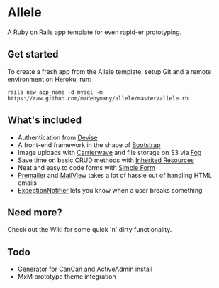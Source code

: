 # Allele

A Ruby on Rails app template for even rapid-er prototyping.

## Get started

To create a fresh app from the Allele template, setup Git and a remote environment on Heroku, run:

`rails new app_name -d mysql -m https://raw.github.com/madebymany/allele/master/allele.rb`

## What's included

- Authentication from [Devise](https://github.com/plataformatec/devise)
- A front-end framework in the shape of [Bootstrap](http://twitter.github.io/bootstrap/)
- Image uploads with [Carrierwave](https://github.com/carrierwaveuploader/carrierwave) and file storage on S3 via [Fog](https://github.com/fog/fog)
- Save time on basic CRUD methods with [Inherited Resources](https://github.com/josevalim/inherited_resources)
- Neat and easy to code forms with [Simple Form](https://github.com/plataformatec/simple_form)
- [Premailer](https://github.com/fphilipe/premailer-rails) and [MailView](https://github.com/37signals/mail_view) takes a lot of hassle out of handling HTML emails
- [ExceptionNotifier](https://github.com/rails/exception_notification) lets you know when a user breaks something

## Need more?

Check out the Wiki for some quick 'n' dirty functionality.

## Todo

- Generator for CanCan and ActiveAdmin install
- MxM prototype theme integration